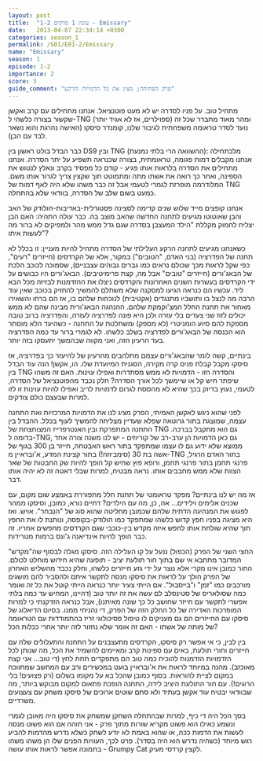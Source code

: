 ```yaml
---
layout: post
title:  "עונה 1 פרקים 1-2 - Emissary"
date:   2013-04-07 22:34:14 +0300
categories: season_1
permalink: /S01/E01-2/Emissary
name: "Emissary"
season: 1
episode: 1-2
importance: 2
score: 3
guide_comment: "פרק הפתיחה; מציג את כל הדמויות והרקע"
---
```

מתחיל טוב. על פניו לסדרה יש לא מעט פוטנציאל. אנחנו מתחילים עם קרב ואקשן שקשור בצורה כלשהי ל-TNG (ספוילרים, אז לא אגיד יותר) ומהר מאוד מתברר שכל זה נועד לסדר טראומה משפחתית לגיבור שלנו, קומנדר סיסקו (האישה נהרגת והוא נשאר לבד עם הבן).

כבר הבדל בולט ראשון בין DS9 ובין TNG (ההשוואה הרי בלתי נמנעת): מלכתחילה אנחנו מקבלים דמות פגומה, טראומתית, בצורה שכנראה תשפיע על יתר הסדרה. אנחנו מתחילים את הסדרה בלראות אותו פגיע - קודם כל מפסיד בקרב ונאלץ לנטוש את הספינה, ואחר כך רואה את אשתו מתה ומתמוטט תוך שקצין צריך לגרור אותו משם. המלודרמה מופרזת לגמרי לטעמי אבל זה כבר משהו שלא היה לאף דמות של TNG כמעט בשום שלב של הסדרה, בוודאי שלא בהתחלה.

אנחנו קופצים מייד שלוש שנים קדימה לסצינה פסטורלית-באדיבות-הולודק של האב והבן שאוטוטו מגיעים לתחנה החדשה שהאב מוצב בה. כבר עולה התהיה: האם הבן יצליח לחמוק מקללת "הילד המעצבן בסדרה שגם גדל ממש מהר ולמפיקים לא ברור מה לעשות איתו"?

כשאנחנו מגיעים לתחנה הרקע העלילתי של הסדרה מתחיל להיות מעניין: זו בכלל לא תחנה של הפדרציה (בני האדם, "הטובים") במקור, אלא של הקרדסים (חייזרים "רעים", כפי שקל לראות מכך שכולם נראים כמו גברים גבוהים עצבניים), שסמוכה לכוכב הלכת של הבאג'ורים (חייזרים "טובים" אבל מה, קצת פרימיטיבים). הבאג'ורים היו כבושים על ידי הקרדסים בעשרות השנים האחרונות והקרדסים ניצלו את ההזדמנות לבזיזה מכל הבא ליד. עכשיו הם כנראה הגיעו למסקנה שלא משתלם להמשיך להחזיק בכוכב שאין עוד הרבה מה לנצל בו ותושביו מתנגדים (אקטיבית) לנוכחות שלהם בו, אז הם ברחו והשאירו מאחור את תחנת החלל המצ'וקמקת שלהם. ההנהגה הבאג'ורית מבינה שהם לא ממש יכולים לזוז שני צעדים בלי עזרה ולכן היא פונה לפדרציה לעזרה, והפדרציה ברוב טובה מספקת להם סיוע הומניטרי (לא מספק) ומשתלטת על התחנה - כשהיעד הלא מוסתר הוא הכנסה של הבאג'ורים לפדרציה בשלב כלשהו. לא לגמרי ברור עד כמה הפדרציה בעד הרעיון הזה, ואני מקווה שבהמשך יתעסקו בזה יותר.

בינתיים, קשה לומר שהבאג'ורים עצמם מתלהבים מהרעיון של להיעזר כך בפדרציה, אז סיסקו מקבל קבלת פנים קרה מקירה, הסגנית המיועדת שלו. הו, אקשן! הנה עוד הבדל בין TNG והסדרה הזו - הדמויות לא ממש מסתדרות ואפילו עוינות. האם זה משהו שיפתר חיש קל או שיימשך לכל אורך הסדרה? חלק נכבד מהפוטנציאל של הסדרה, לטעמי, נעוץ בדיוק בכך שהיא לא מהססת לגרום לדמויות לריב ואפילו להיות עוינות זו לזו למרות שבעצם כולם צודקים.

לפני שהוא ניגש לאקשן האמיתי, הפרק מציג לנו את הדמויות המרכזיות ואת התחנה עצמה, שמוצגת בתור גרוטאה שפלא שעדיין מצליחה להמשיך לעוף בכלל. ההבדל בין התחנה המתפרקת ובין האנטרפרייז המצוחצחת של TNG גם הוא מתקבל בברכה. בדומה ל-TNG, גם כאן הדמויות הן ערב-רב של קוריוזים - יש לנו משנה צורה אחד ממוצא שלא ידוע גם לו עצמו שמתפקד בתור ראש האבטחה, חייזר בן 300 בגוף של אשה בת 30 (סימביוזה!) בתור קצינת המדע, א'ובראיין מ-TNG בתור האדם הרגיל, פרנגי תחמן בתור פרנגי תחמן, ורופא פוץ שחיש קל הופך להיות שק החבטות של שאר הצוות שלא ממש מחבבים אותו. נראה מבטיח, למרות שבלי דאטה זה לא יהיה אותו דבר.

אז מה יש לנו בינתיים? מפקד טראומטי של תחנת חלל מתפוררת באמצע שום מקום, עם שכנים אלימים וילידים... אה, כן, מה עם הילדים? דתיים נורא, כמובן, וסיסקו ממהר לפגוש את המנהיגה הדתית שלהם שכמובן מחליטה שהוא סוג של "הנבחר". אויש. ואז היא מציגה בפניו חפץ קדוש כלשהו שמתפקד כמו הולודק-בקופסה, ונותנת לו את החפץ תוך שהיא שולחת אותו לחפש איזה מקדש בין-כוכבי שגם הקרדסים מחפשים אחריו. זה כבר הופך להיות אינדיאנה ג'ונס ברמות מטרידות.

החצי השני של הפרק (הכפול) ננעל על קו העלילה הזה. סיסקו מגלה לבסוף שה"מקדש" המדובר מתחבא אי שם בתוך חור תולעת יציב - תופעה שהיא חידוש מוחלט לכולם. החור כמובן אינו מקרי אלא נוצר על ידי גזע חייזרים כלשהו, וחלק נכבד מהשליש האחרון של הפרק הולך על לראות את סיסקו מנסה לתקשר איתם ולהסביר להם מושגים מורכבים כמו "זמן" ו"בייסבול". אם הייתי צעיר יותר כנראה הייתי קוטל את כל זה ואומר כמה שסולאריס של סטינסלב לם עשה את זה יותר טוב (דהיינו, המחיש עד כמה בלתי אפשרי לתקשר עם חייזר שחושב כל כך שונה מאיתנו), אבל כנראה הזדקנתי כי למרות המופרכות האדירה של כל החלק הזה של הפרק, די נהניתי ממנו. בסיום הדיאלוג של סיסקו עם החייזרים הם גם מעניקים לו טיפול פסיכולוגי זריז בהתמודדות עם הטראומה של מותה של אשתו - האם זה אומר שלא נחזור לזה יותר אחרי ככלות הכל?

בין לבין, כי אי אפשר רק סיסקו, הקרדסים מתעצבנים על התחנה והתעלולים שלה עם חייזרים וחורי תולעת, באים עם ספינות קרב ומאיימים להשמיד את הכל, מה שנותן לכל הזדמויות הזדמנות להוכיח כמה טוב הם מתפקדים תחת לחץ (די טוב... אני קצת מאוכזב). מהנה במיוחד לראות את א'ובראיין בועט במכשירים ורב עם המחשב שמתווכח במקום לציית להוראות. בסוף כמובן שהכל בא על מקומו בשלום (רק פצועים! בלי הרוגים!). עם חור התולעת היציב לידה, התחנה הופכת פתאום למקום מבוקש ביותר, מה שבוודאי יבטיח עוד אקשן בעתיד ולא סתם שוטים ארוכים של סיסקו משחק עם צעצועים משרדיים.

בסך הכל היה די כיף, למרות שבהתחלה השחקן שמשחק את סיסקו היה מאובן לגמרי ונשמע כאילו הוא פשוט מקריא שורות מתוך פרק - אני תוהה אם הוא פשוט מנסה לעשות את הדמות ככה, או שהוא באמת לא יודע לשחק כשלא נדרש מהדמות להביע רגש מיוחד (כשהיה נדרש הוא היה בסדר). פרט לכך, העוויות הפנים שלו הן משהו משהו - בתמונה אפשר לראות אותו עושה Grumpy Cat לקצין קרדסי מעיק.
